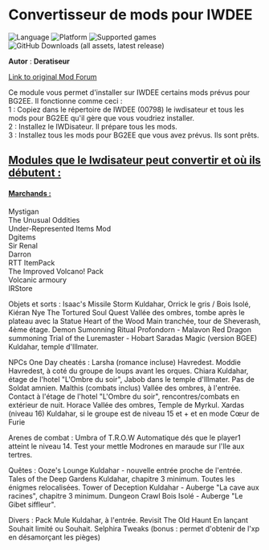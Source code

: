 # Convertisseur de mods pour IWDEE

![Language](https://img.shields.io/static/v1?label=language&message=english%20%7C%20french%20%7C%20&color=informational)
![Platform](https://img.shields.io/static/v1?label=platform&message=windows%20%7C%20macOS%20%7C%20Linux%20%7C%20&color=informational)
![Supported games](https://img.shields.io/static/v1?label=supported%20games&message=IWDEE%20%7C&color=dodgerblue)
![GitHub Downloads (all assets, latest release)](https://img.shields.io/github/downloads/Deratiseur/IWD_Convertiseur/total)

**Autor** : **Deratiseur**

[Link to original Mod Forum](https://www.baldursgateworld.fr/viewtopic.php?t=34964)

Ce module vous permet d'installer sur IWDEE certains mods prévus pour BG2EE. Il fonctionne comme ceci :  
1 : Copiez dans le répertoire de IWDEE (00798) le iwdisateur et tous les mods pour BG2EE qu'il gère que vous voudriez installer.  
2 : Installez le IWDisateur. Il prépare tous les mods.  
3 : Installez tous les mods pour BG2EE que vous avez prévus. Ils sont prêts.  

## <ins>Modules que le Iwdisateur peut convertir et où ils débutent :<ins>
#### <ins>Marchands :<ins>
Mystigan  
The Unusual Oddities  
Under-Represented Items Mod  
Dgitems  
Sir Renal  
Darron  
RTT ItemPack	  
The Improved Volcano! Pack  
Volcanic armoury  
IRStore  


Objets et sorts :
Isaac's Missile Storm	Kuldahar, Orrick le gris / Bois Isolé, Kiéran Nye
The Tortured Soul Quest	Vallée des ombres, tombe après le plateau avec la Statue
Heart of the Wood	Main tranchée, tour de Sheverash, 4ème étage.
Demon Sumonning Ritual	Profondorn - Malavon
Red Dragon summoning	Trial of the Luremaster - Hobart
Saradas Magic (version BGEE)	Kuldahar, temple d'Illmater.


NPCs One Day cheatés :
Larsha (romance incluse)	Havredest.
Moddie 	Havredest, à coté du groupe de loups avant les orques.
Chiara	Kuldahar, étage de l'hotel "L'Ombre du soir", Jabob dans le temple d'Illmater. Pas de Soldat amnien.
Malthis (combats inclus)	Vallée des ombres, à l'entrée. Contact à l'étage de l'hotel "L'Ombre du soir", rencontres/combats en extérieur de nuit.
Horace	Vallée des ombres, Temple de Myrkul.
Xardas (niveau 16)	Kuldahar, si le groupe est de niveau 15 et + et en mode Cœur de Furie


Arenes  de combat :
Umbra of T.R.O.W	Automatique dés que le player1 atteint le niveau 14.
Test your mettle	Modrones en maraude sur l'Ile aux tertres.	


Quêtes :
Ooze's Lounge	Kuldahar - nouvelle entrée proche de l'entrée.
Tales of the Deep Gardens  	Kuldahar, chapitre 3 minimum. Toutes les énigmes relocalisées.
Tower of Deception	Kuldahar - Auberge "La cave aux racines", chapitre 3 minimum.
Dungeon Crawl	Bois Isolé - Auberge "Le Gibet siffleur".
 

Divers :
Pack Mule 	Kuldahar, à l'entrée.
Revisit The Old Haunt	En lançant Souhait limité ou Souhait.
Selphira Tweaks	(bonus : permet d'obtenir de l'xp en désamorçant les pièges)
